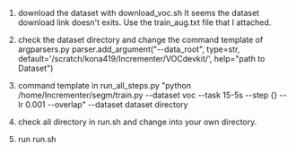 1. download the dataset with download_voc.sh
    It seems the dataset download link doesn't exits.
    Use the train_aug.txt file that I attached.
2. check the dataset directory and change the command template of argparsers.py
    parser.add_argument("--data_root", type=str, default='/scratch/kona419/Incrementer/VOCdevkit/',  help="path to Dataset")
3. command template in run_all_steps.py
    "python /home/Incrementer/segm/train.py --dataset voc --task 15-5s --step {} --lr 0.001 --overlap"
    --dataset dataset directory
4. check all directory in run.sh and change into your own directory.

5. run run.sh